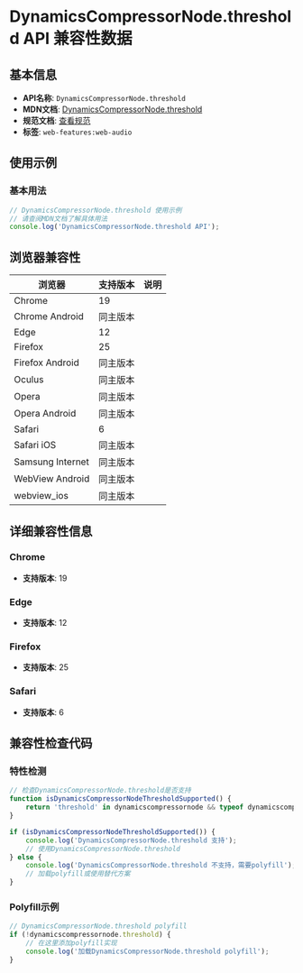 # DynamicsCompressorNode.threshold API 兼容性数据

## 基本信息

- **API名称**: `DynamicsCompressorNode.threshold`
- **MDN文档**: [DynamicsCompressorNode.threshold](https://developer.mozilla.org/docs/Web/API/DynamicsCompressorNode/threshold)
- **规范文档**: [查看规范](https://webaudio.github.io/web-audio-api/#dom-dynamicscompressornode-threshold)
- **标签**: `web-features:web-audio`

## 使用示例

### 基本用法

```javascript
// DynamicsCompressorNode.threshold 使用示例
// 请查阅MDN文档了解具体用法
console.log('DynamicsCompressorNode.threshold API');
```

## 浏览器兼容性

| 浏览器 | 支持版本 | 说明 |
|--------|----------|------|
| Chrome | 19 |  |
| Chrome Android | 同主版本 |  |
| Edge | 12 |  |
| Firefox | 25 |  |
| Firefox Android | 同主版本 |  |
| Oculus | 同主版本 |  |
| Opera | 同主版本 |  |
| Opera Android | 同主版本 |  |
| Safari | 6 |  |
| Safari iOS | 同主版本 |  |
| Samsung Internet | 同主版本 |  |
| WebView Android | 同主版本 |  |
| webview_ios | 同主版本 |  |

## 详细兼容性信息

### Chrome

- **支持版本**: 19

### Edge

- **支持版本**: 12

### Firefox

- **支持版本**: 25

### Safari

- **支持版本**: 6

## 兼容性检查代码

### 特性检测

```javascript
// 检查DynamicsCompressorNode.threshold是否支持
function isDynamicsCompressorNodeThresholdSupported() {
    return 'threshold' in dynamicscompressornode && typeof dynamicscompressornode.threshold === 'function';
}

if (isDynamicsCompressorNodeThresholdSupported()) {
    console.log('DynamicsCompressorNode.threshold 支持');
    // 使用DynamicsCompressorNode.threshold
} else {
    console.log('DynamicsCompressorNode.threshold 不支持，需要polyfill');
    // 加载polyfill或使用替代方案
}
```

### Polyfill示例

```javascript
// DynamicsCompressorNode.threshold polyfill
if (!dynamicscompressornode.threshold) {
    // 在这里添加polyfill实现
    console.log('加载DynamicsCompressorNode.threshold polyfill');
}
```

